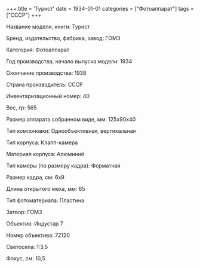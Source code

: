 +++
title = 'Турист'
date = 1934-01-01
categories = ["Фотоаппарат"]
tags = ["СССР"]
+++

Название модели, книги: Турист

Бренд, издательство, фабрика, завод: ГОМЗ

Категория: Фотоаппарат

Год производства, начало выпуска модели: 1934

Окончание производства: 1938

Страна производитель: СССР

Инвентаризационный номер: 40

Вес, гр: 565

Размер аппарата  собранном виде, мм: 125х90х40

Тип компоновки: Однообъективная, вертикальная

Тип корпуса: Клапп-камера

Материал корпуса: Алюминий

Тип камеры (по размеру кадра): Форматная

Размер кадра, см: 6х9

Длина открытого меха, мм: 65

Тип фотоматериала: Пластина

Затвор: ГОМЗ

Объектив: Индустар 7

Номер объектива: 72120

Светосила: 1:3,5

Фокус, см: 10,5

